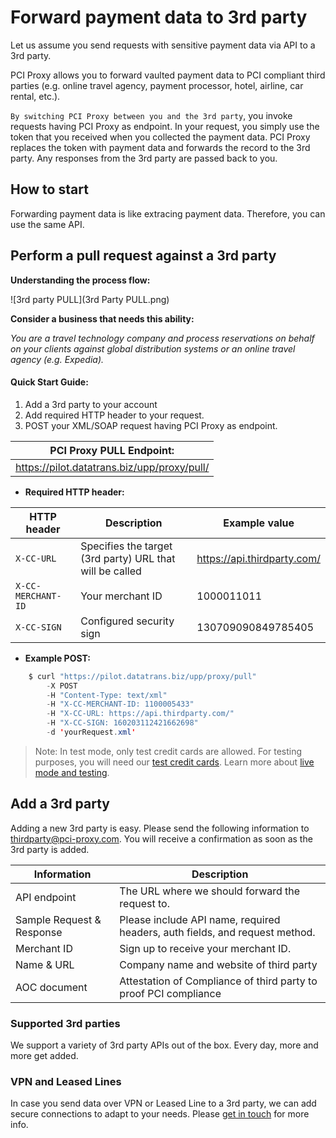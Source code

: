 # Forward payment data to 3rd party

Let us assume you send requests with sensitive payment data via API to a 3rd party.

PCI Proxy allows you to forward vaulted payment data to PCI compliant third parties (e.g. online travel agency, payment processor, hotel, airline, car rental, etc.). 

`By switching PCI Proxy between you and the 3rd party`, you invoke requests having PCI Proxy as endpoint. In your request, you simply use the token that you received when you collected the payment data. PCI Proxy replaces the token with payment data and forwards the record to the 3rd party. Any responses from the 3rd party are passed back to you. 

## How to start

Forwarding payment data is like extracing payment data. Therefore, you can use the same API.


## Perform a pull request against a 3rd party

**Understanding the process flow:**

![3rd party PULL](3rd Party PULL.png)

**Consider a business that needs this ability:**

*You are a travel technology company and process reservations on behalf on your clients against global distribution systems or an online travel agency (e.g. Expedia).*

#### Quick Start Guide:

1. Add a 3rd party to your account
2. Add required HTTP header to your request.
3. POST your XML/SOAP request having PCI Proxy as endpoint.


| **PCI Proxy PULL Endpoint:** |
| -- |
| https://pilot.datatrans.biz/upp/proxy/pull/|

- **Required HTTP header:**


| HTTP header      | Description                                                        | Example value
| -------------- | -------------------------------------------------------------------| ---
| `X-CC-URL` | Specifies the target (3rd party) URL that will be called | https://api.thirdparty.com/
| `X-CC-MERCHANT-ID` | Your merchant ID | 1000011011
| `X-CC-SIGN` | Configured security sign | 130709090849785405
            

- **Example POST:**

```java
    $ curl "https://pilot.datatrans.biz/upp/proxy/pull" 
        -X POST 
        -H "Content-Type: text/xml" 
        -H "X-CC-MERCHANT-ID: 1100005433" 
        -H "X-CC-URL: https://api.thirdparty.com/" 
        -H "X-CC-SIGN: 160203112421662698" 
        -d 'yourRequest.xml'
```

> Note: In test mode, only test credit cards are allowed. For testing purposes, you will need our [test credit cards](https://www.datatrans.ch/showcase/test-cc-numbers). Learn more about [live mode and testing](live_mode-test.html).

## Add a 3rd party

Adding a new 3rd party is easy. Please send the following information to [thirdparty@pci-proxy.com](mailto:thirdparty@pci-proxy.com). You will receive a confirmation as soon as the 3rd party is added.

|Information| Description   |
|---|---|
|API endpoint|The URL where we should forward the request to.|
|Sample Request & Response|Please include API name, required headers, auth fields, and request method.|
| Merchant ID | Sign up to receive your merchant ID.| 
| Name & URL | Company name and website of third party |
| AOC document| Attestation of Compliance of third party to proof PCI compliance |


### Supported 3rd parties

We support a variety of 3rd party APIs out of the box. Every day, more and more get added.

### VPN and Leased Lines

In case you send data over VPN or Leased Line to a 3rd party, we can add secure connections to adapt to your needs. Please [get in touch](start@pci-proxy.com) for more info.